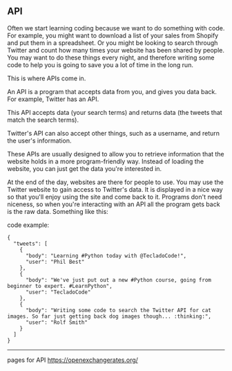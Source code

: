 ## API

Often we start learning coding because we want to do something with code. For example, you might want to download a list of your sales from Shopify and put them in a spreadsheet. Or you might be looking to search through Twitter and count how many times your website has been shared by people. You may want to do these things every night, and therefore writing some code to help you is going to save you a lot of time in the long run.

This is where APIs come in.

An API is a program that accepts data from you, and gives you data back. For example, Twitter has an API.

This API accepts data (your search terms) and returns data (the tweets that match the search terms).

Twitter's API can also accept other things, such as a username, and return the user's information.

These APIs are usually designed to allow you to retrieve information that the website holds in a more program-friendly way. Instead of loading the website, you can just get the data you're interested in.

At the end of the day, websites are there for people to use. You may use the Twitter website to gain access to Twitter's data. It is displayed in a nice way so that you'll enjoy using the site and come back to it. Programs don't need niceness, so when you're interacting with an API all the program gets back is the raw data. Something like this:

code example:

```API
{
  "tweets": [
    {
      "body": "Learning #Python today with @TecladoCode!",
      "user": "Phil Best"
    },
    {
      "body": "We've just put out a new #Python course, going from beginner to expert. #LearnPython",
      "user": "TecladoCode"
    },
    {
      "body": "Writing some code to search the Twitter API for cat images. So far just getting back dog images though... :thinking:",
      "user": "Rolf Smith"
    }
  ]
}
```

-------------------------------------

pages for API
https://openexchangerates.org/

